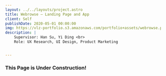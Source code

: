 ```yaml
---
layout: ../../layouts/project.astro
title: Webrowse – Landing Page and App
client: Self
publishDate: 2020-05-01 00:00:00
img: https://vlz-portfolio.s3.amazonaws.com/portfolio+assets/webrowse.png
description: |
    Supervisor: Han Su, Yi Ding <br>
    Role: UX Research, UI Design, Product Marketing


---
```

### This Page is Under Construction!